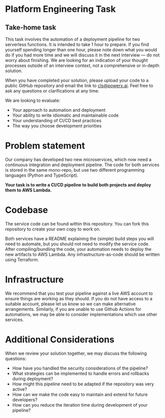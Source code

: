 # Platform Engineering Task

## Take-home task

This task involves the automation of a deployment pipeline for two serverless functions. It is intended to take 1 hour to prepare. If you find yourself spending longer than one hour, please note down what you would do if you had more time and we will discuss it in the next interview — do not worry about finishing. We are looking for an indication of your thought processes outside of an interview context, not a comprehensive or in-depth solution. 

When you have completed your solution, please upload your code to a public GitHub repository and email the link to [cls@powerx.ai](mailto:cls@powerx.ai). Feel free to ask any questions or clarifications at any time.

We are looking to evaluate:

- Your approach to automation and deployment
- Your ability to write idiomatic and maintainable code
- Your understanding of CI/CD best practices
- The way you choose development priorities

# Problem statement

Our company has developed two new microservices, which now need a continuous integration and deployment pipeline. The code for both services is stored in the same mono-repo, but use two different programming languages (Python and TypeScript). 

**Your task is to write a CI/CD pipeline to build both projects and deploy them to AWS Lambda.**

# Codebase

The service code can be found within this repository. You can fork this repository to create your own copy to work on.

Both services have a README explaining the (simple) build steps you will need to automate, but you should not need to modify the service code. After compiling/bundling the code, your automation needs to deploy the new artifacts to AWS Lambda. Any infrastructure-as-code should be written using Terraform.

# Infrastructure

We recommend that you test your pipeline against a live AWS account to ensure things are working as they should. If you do not have access to a suitable account, please let us know so we can make alternative arrangements. Similarly, if you are unable to use Github Actions for automations, we may be able to consider implementations which use other services.

# Additional Considerations

When we review your solution together, we may discuss the following questions:

- How have you handled the security considerations of the pipeline?
- What strategies can be implemented to handle errors and rollbacks during deployment?
- How might this pipeline need to be adapted if the repository was very active?
- How can we make the code easy to maintain and extend for future developers?
- How can you reduce the iteration time during development of your pipeline?

